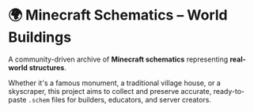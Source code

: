 # 🌍 Minecraft Schematics – World Buildings

A community-driven archive of **Minecraft schematics** representing **real-world structures**.

Whether it's a famous monument, a traditional village house, or a skyscraper, this project aims to collect and preserve accurate, ready-to-paste `.schem` files for builders, educators, and server creators.
